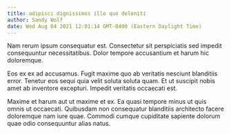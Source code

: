 ```yaml
---
title: adipisci dignissimos illo quo deleniti
author: Sandy Wolf
date: Wed Aug 04 2021 12:01:14 GMT-0400 (Eastern Daylight Time)
---
```

Nam rerum ipsum consequatur est. Consectetur sit perspiciatis sed impedit consequuntur necessitatibus. Dolor tempore accusantium et harum hic doloremque.

 Eos ex ex ad accusamus. Fugit maxime quo ab veritatis nesciunt blanditiis error. Tenetur eos sequi quia velit soluta soluta quam. Et ut suscipit nobis amet ab inventore excepturi. Impedit veritatis occaecati est.

 Maxime et harum aut ut maxime et ex. Ea quasi tempore minus ut quis omnis ut occaecati. Quibusdam non consequatur blanditiis architecto facere doloremque nam iure quae. Commodi cumque cupiditate sapiente dolorum quae odio consequuntur alias natus.